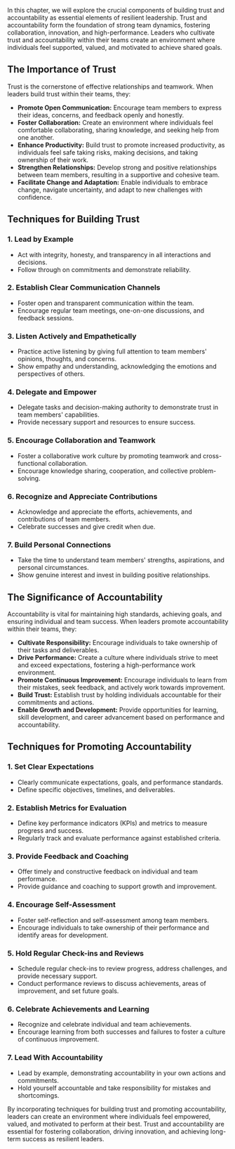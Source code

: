 
In this chapter, we will explore the crucial components of building trust and accountability as essential elements of resilient leadership. Trust and accountability form the foundation of strong team dynamics, fostering collaboration, innovation, and high-performance. Leaders who cultivate trust and accountability within their teams create an environment where individuals feel supported, valued, and motivated to achieve shared goals.

**The Importance of Trust**
---------------------------

Trust is the cornerstone of effective relationships and teamwork. When leaders build trust within their teams, they:

* **Promote Open Communication:** Encourage team members to express their ideas, concerns, and feedback openly and honestly.
* **Foster Collaboration:** Create an environment where individuals feel comfortable collaborating, sharing knowledge, and seeking help from one another.
* **Enhance Productivity:** Build trust to promote increased productivity, as individuals feel safe taking risks, making decisions, and taking ownership of their work.
* **Strengthen Relationships:** Develop strong and positive relationships between team members, resulting in a supportive and cohesive team.
* **Facilitate Change and Adaptation:** Enable individuals to embrace change, navigate uncertainty, and adapt to new challenges with confidence.

**Techniques for Building Trust**
---------------------------------

### 1. **Lead by Example**

* Act with integrity, honesty, and transparency in all interactions and decisions.
* Follow through on commitments and demonstrate reliability.

### 2. **Establish Clear Communication Channels**

* Foster open and transparent communication within the team.
* Encourage regular team meetings, one-on-one discussions, and feedback sessions.

### 3. **Listen Actively and Empathetically**

* Practice active listening by giving full attention to team members' opinions, thoughts, and concerns.
* Show empathy and understanding, acknowledging the emotions and perspectives of others.

### 4. **Delegate and Empower**

* Delegate tasks and decision-making authority to demonstrate trust in team members' capabilities.
* Provide necessary support and resources to ensure success.

### 5. **Encourage Collaboration and Teamwork**

* Foster a collaborative work culture by promoting teamwork and cross-functional collaboration.
* Encourage knowledge sharing, cooperation, and collective problem-solving.

### 6. **Recognize and Appreciate Contributions**

* Acknowledge and appreciate the efforts, achievements, and contributions of team members.
* Celebrate successes and give credit when due.

### 7. **Build Personal Connections**

* Take the time to understand team members' strengths, aspirations, and personal circumstances.
* Show genuine interest and invest in building positive relationships.

**The Significance of Accountability**
--------------------------------------

Accountability is vital for maintaining high standards, achieving goals, and ensuring individual and team success. When leaders promote accountability within their teams, they:

* **Cultivate Responsibility:** Encourage individuals to take ownership of their tasks and deliverables.
* **Drive Performance:** Create a culture where individuals strive to meet and exceed expectations, fostering a high-performance work environment.
* **Promote Continuous Improvement:** Encourage individuals to learn from their mistakes, seek feedback, and actively work towards improvement.
* **Build Trust:** Establish trust by holding individuals accountable for their commitments and actions.
* **Enable Growth and Development:** Provide opportunities for learning, skill development, and career advancement based on performance and accountability.

**Techniques for Promoting Accountability**
-------------------------------------------

### 1. **Set Clear Expectations**

* Clearly communicate expectations, goals, and performance standards.
* Define specific objectives, timelines, and deliverables.

### 2. **Establish Metrics for Evaluation**

* Define key performance indicators (KPIs) and metrics to measure progress and success.
* Regularly track and evaluate performance against established criteria.

### 3. **Provide Feedback and Coaching**

* Offer timely and constructive feedback on individual and team performance.
* Provide guidance and coaching to support growth and improvement.

### 4. **Encourage Self-Assessment**

* Foster self-reflection and self-assessment among team members.
* Encourage individuals to take ownership of their performance and identify areas for development.

### 5. **Hold Regular Check-ins and Reviews**

* Schedule regular check-ins to review progress, address challenges, and provide necessary support.
* Conduct performance reviews to discuss achievements, areas of improvement, and set future goals.

### 6. **Celebrate Achievements and Learning**

* Recognize and celebrate individual and team achievements.
* Encourage learning from both successes and failures to foster a culture of continuous improvement.

### 7. **Lead With Accountability**

* Lead by example, demonstrating accountability in your own actions and commitments.
* Hold yourself accountable and take responsibility for mistakes and shortcomings.

By incorporating techniques for building trust and promoting accountability, leaders can create an environment where individuals feel empowered, valued, and motivated to perform at their best. Trust and accountability are essential for fostering collaboration, driving innovation, and achieving long-term success as resilient leaders.
